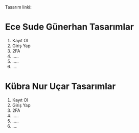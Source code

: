 

Tasarım linki:

# Ece Sude Günerhan Tasarımlar #
1. Kayıt Ol
2. Giriş Yap
3. 2FA
4. .....
5. .....
6. ....


# Kübra Nur Uçar Tasarımlar #
1. Kayıt Ol
2. Giriş Yap
3. 2FA
4. .....
5. .....
6. ....
